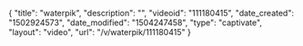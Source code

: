 {
    "title": "waterpik",
    "description": "",
    "videoid": "111180415",
    "date_created": "1502924573",
    "date_modified": "1504247458",
    "type": "captivate",
    "layout": "video",
    "url": "\/v\/waterpik\/111180415"
}